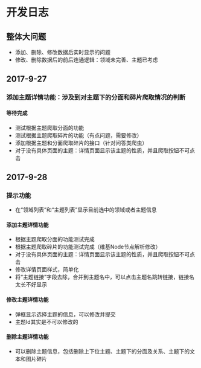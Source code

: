 # 开发日志

## 整体大问题
* 添加、删除、修改数据后实时显示的问题
* 修改、删除数据后的前后连通逻辑：领域未完善、主题已考虑

## 2017-9-27
### 添加主题详情功能：涉及到对主题下的分面和碎片爬取情况的判断
#### 等待完成
* 测试根据主题爬取分面的功能
* 测试根据主题爬取碎片的功能（有点问题，需要修改）
* 添加根据主题和分面爬取碎片的接口（针对问答类爬虫）
* 对于没有具体页面的主题：详情页面显示该主题的性质，并且爬取按钮不可点击

## 2017-9-28
### 提示功能
* 在“领域列表”和“主题列表”显示目前选中的领域或者主题信息

#### 添加主题详情功能
* 根据主题爬取分面的功能测试完成
* 根据主题爬取碎片的功能测试完成（维基Node节点解析修改）
* 对于没有具体页面的主题：详情页面显示该主题的性质，并且爬取按钮不可点击
* 修改详情页面样式，简单化
* 将“主题链接”字段去除，合并到主题名中，可以点击主题名跳转链接，链接名太长不好显示

#### 修改主题详情功能
* 弹框显示选择主题的信息，可以修改并提交
* 主题Id其实是不可以修改的
#### 删除主题详情功能
* 可以删除主题信息，包括删除上下位主题、主题下的分面及关系、主题下的文本和图片碎片
